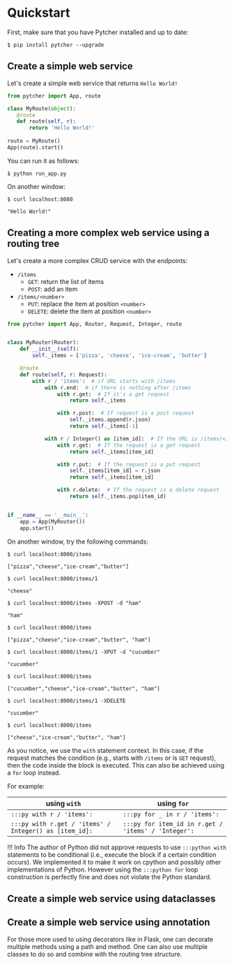 # Quickstart

First, make sure that you have Pytcher installed and up to date:

    $ pip install pytcher --upgrade
    
## Create a simple web service

Let's create a simple web service that returns `Hello World!`

```python
from pytcher import App, route

class MyRoute(object):
   @route
   def route(self, r): 
       return 'Hello World!'
     
route = MyRoute()
App(route).start()
```

You can run it as follows:

    $ python run_app.py
    
On another window:

    $ curl localhost:8080
    
    "Hello World!"
    
## Creating a more complex web service using a routing tree

Let's create a more complex CRUD service with the endpoints:

* `/items`
    * `GET`: return the list of items
    * `POST`: add an item
* `/items/<number>`
    * `PUT`: replace the item at position `<number>`
    * `DELETE`: delete the item at position `<number>`

```python
from pytcher import App, Router, Request, Integer, route


class MyRouter(Router):
    def __init__(self):
        self._items = ['pizza', 'cheese', 'ice-cream', 'butter']

    @route
    def route(self, r: Request):
        with r / 'items':  # if URL starts with /items
            with r.end:  # if there is nothing after /items
                with r.get:  # If it's a get request
                    return self._items

                with r.post:  # If request is a post request
                    self._items.append(r.json)
                    return self._items[-1]

            with r / Integer() as [item_id]:  # If the URL is /items/<integer> then bind item_id to the integer
                with r.get:  # If the request is a get request
                    return self._items[item_id]

                with r.put:  # If the request is a put request
                    self._items[item_id] = r.json
                    return self._items[item_id]

                with r.delete:  # If the request is a delete request
                    return self._items.pop(item_id)


if __name__ == '__main__':
    app = App(MyRouter())
    app.start()
``` 

On another window, try the following commands:

``` tab="GET /items"
$ curl localhost:8000/items

["pizza","cheese","ice-cream","butter"]
```

``` tab="GET /items/1"
$ curl localhost:8000/items/1

"cheese"
```

``` tab="POST /items"
$ curl localhost:8000/items -XPOST -d "ham"

"ham"

$ curl localhost:8000/items

["pizza","cheese","ice-cream","butter", "ham"]
```

``` tab="PUT /items/1"
$ curl localhost:8000/items/1 -XPUT -d "cucumber"

"cucumber"

$ curl localhost:8000/items

["cucumber","cheese","ice-cream","butter", "ham"]
```

``` tab="DELETE /items/1"
$ curl localhost:8000/items/1 -XDELETE

"cucumber"

$ curl localhost:8000/items

["cheese","ice-cream","butter", "ham"]
```
    
As you notice, we use the `with` statement context. In this case, if the request matches the condition (e.g., starts with `/items` or is `GET` request), then the code inside the block is executed. 
This can also be achieved using a `for` loop instead.

For example:

| using `with` |               using `for`                       |
| ----------- | ------------------------------------------------- |
| `:::py with r / 'items':`  | `:::py for _ in r / 'items':`          |
| `:::py with r.get / 'items' / Integer() as [item_id]:`  | `:::py for item_id in r.get / 'items' / 'Integer':` |

!!! Info
    The author of Python did not approve requests to use `:::python with` statements to be conditional (i.e., execute the block
    if a certain condition occurs). We implemented it to make it work on cpython and possibly other implementations of Python.
    However using the `:::python for` loop construction is perfectly fine and does not violate the Python standard.

## Create a simple web service using dataclasses

## Create a simple web service using annotation

For those more used to using decorators like in Flask, one can decorate multiple methods using a path and method.
One can also use multiple classes to do so and combine with the routing tree structure.

